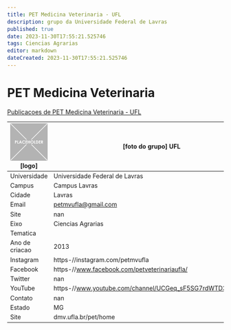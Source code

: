 ```yaml
---
title: PET Medicina Veterinaria - UFL
description: grupo da Universidade Federal de Lavras
published: true
date: 2023-11-30T17:55:21.525746
tags: Ciencias Agrarias
editor: markdown
dateCreated: 2023-11-30T17:55:21.525746
---
```


# PET Medicina Veterinaria

[Publicacoes de PET Medicina Veterinaria - UFL](/atividade/250PETMedicinaVeterinariaUFL/feed.md)

| ![placeholder.png](/placeholder.png) [logo] | [foto do grupo] UFL         |
| ------------------------------------------- | ------------------------------------------------- |
| Universidade                                | Universidade Federal de Lavras      |
| Campus                                      | Campus Lavras            |
| Cidade                                      | Lavras             |
| Email                                       | petmvufla@gmail.com             |
| Site                                        | nan              |
| Eixo                                        | Ciencias Agrarias              |
| Tematica                                    |           |
| Ano de criacao                              | 2013        |
| Instagram                                   | https-//instagram.com/petmvufla         |
| Facebook                                    | https-//www.facebook.com/petveterinariaufla/          |
| Twitter                                     | nan           |
| YouTube                                     | https-//www.youtube.com/channel/UCGeq_sF5SG7rdWTD3uAwZsA           |
| Contato                                     | nan         |
| Estado                                      |  MG            |
| Site                                        | dmv.ufla.br/pet/home |
